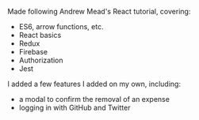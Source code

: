 Made following Andrew Mead's React tutorial, covering:

* ES6, arrow functions, etc.
* React basics
* Redux
* Firebase
* Authorization
* Jest


I added a few features I added on my own, including:

* a modal to confirm the removal of an expense
* logging in with GitHub and Twitter
